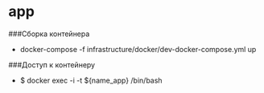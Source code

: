# app

###Cборка контейнера
- docker-compose -f infrastructure/docker/dev-docker-compose.yml up

###Доступ к контейнеру
- $ docker exec -i -t ${name_app} /bin/bash
